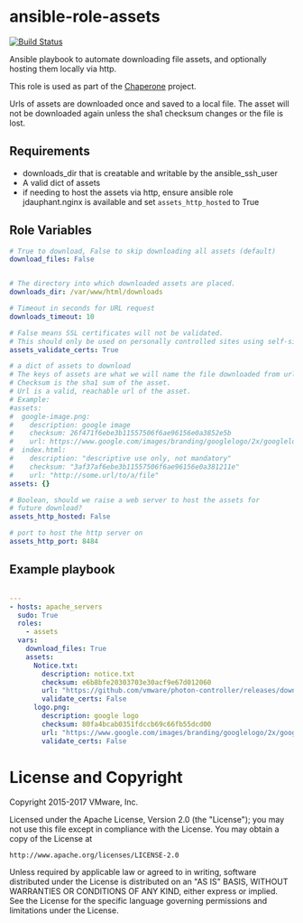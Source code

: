 # ansible-role-assets

[![Build Status](https://travis-ci.org/tompscanlan/ansible-role-assets.svg?branch=master)](https://travis-ci.org/tompscanlan/ansible-role-assets)

Ansible playbook to automate downloading file assets, and optionally
hosting them locally via http.

This role is used as part of the
[Chaperone](https://github.com/vmware/chaperone) project.

Urls of assets are downloaded once and saved to a local file.  The
asset will not be downloaded again unless the sha1 checksum changes or
the file is lost.

## Requirements

- downloads_dir that is creatable and writable by the ansible_ssh_user
- A valid dict of assets
- if needing to host the assets via http, ensure ansible role jdauphant.nginx
  is available and set `assets_http_hosted` to True

## Role Variables

```yaml
# True to download, False to skip downloading all assets (default)
download_files: False


# The directory into which downloaded assets are placed.
downloads_dir: /var/www/html/downloads

# Timeout in seconds for URL request
downloads_timeout: 10

# False means SSL certificates will not be validated.
# This should only be used on personally controlled sites using self-signed certificates.
assets_validate_certs: True

# a dict of assets to download
# The keys of assets are what we will name the file downloaded from url.
# Checksum is the sha1 sum of the asset.
# Url is a valid, reachable url of the asset.
# Example:
#assets:
#  google-image.png:
#    description: google image
#    checksum: 26f471f6ebe3b11557506f6ae96156e0a3852e5b
#    url: https://www.google.com/images/branding/googlelogo/2x/googlelogo_color_272x92dp.png
#  index.html:
#    description: "descriptive use only, not mandatory"
#    checksum: "3af37af6ebe3b11557506f6ae96156e0a381211e"
#    url: "http://some.url/to/a/file"
assets: {}

# Boolean, should we raise a web server to host the assets for
# future download?
assets_http_hosted: False

# port to host the http server on
assets_http_port: 8484

```

## Example playbook


```yaml

---
- hosts: apache_servers
  sudo: True
  roles:
    - assets
  vars:
    download_files: True
    assets:
      Notice.txt:
        description: notice.txt
        checksum: e6b8bfe20303703e30acf9e67d012060
        url: "https://github.com/vmware/photon-controller/releases/download/v1.1.1/Notice.txt"
        validate_certs: False
      logo.png:
        description: google logo
        checksum: 80fa4bcab0351fdccb69c66fb55dcd00
        url: "https://www.google.com/images/branding/googlelogo/2x/googlelogo_color_272x92dp.png"
        validate_certs: False
```

# License and Copyright

Copyright 2015-2017 VMware, Inc.

Licensed under the Apache License, Version 2.0 (the "License");
you may not use this file except in compliance with the License.
You may obtain a copy of the License at

    http://www.apache.org/licenses/LICENSE-2.0

Unless required by applicable law or agreed to in writing, software
distributed under the License is distributed on an "AS IS" BASIS,
WITHOUT WARRANTIES OR CONDITIONS OF ANY KIND, either express or implied.
See the License for the specific language governing permissions and
limitations under the License.
